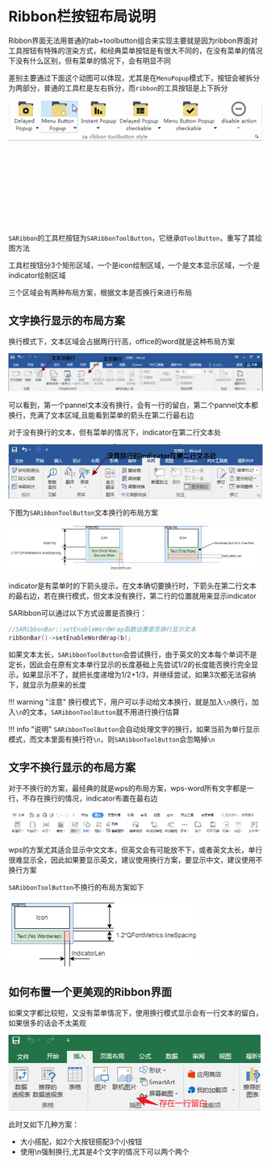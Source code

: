 # Ribbon栏按钮布局说明

Ribbon界面无法用普通的tab+toolbutton组合来实现主要就是因为ribbon界面对工具按钮有特殊的渲染方式，和经典菜单按钮是有很大不同的，在没有菜单的情况下没有什么区别，但有菜单的情况下，会有明显不同

差别主要通过下面这个动图可以体现，尤其是在`MenuPopup`模式下，按钮会被拆分为两部分，普通的工具栏是左右拆分，而`ribbon`的工具按钮是上下拆分

![ribbon工具按钮](../../assets/pic/ribbon-toolbutton.gif)

`SARibbon`的工具栏按钮为`SARibbonToolButton`，它继承`QToolButton`，重写了其绘图方法

工具栏按钮分3个矩形区域，一个是icon绘制区域，一个是文本显示区域，一个是indicator绘制区域

三个区域会有两种布局方案，根据文本是否换行来进行布局

## 文字换行显示的布局方案

换行模式下，文本区域会占据两行行高，office的word就是这种布局方案

![office-word-wrodwrap](../../assets/pic/office-word-wrodwrap.png)

可以看到，第一个pannel文本没有换行，会有一行的留白，第二个pannel文本都换行，充满了文本区域,且能看到菜单的箭头在第二行最右边

对于没有换行的文本，但有菜单的情况下，indicator在第二行文本处

![office-word-wrodwrap2](../../assets/pic/office-word-wrodwrap2.png)

下图为`SARibbonToolButton`文本换行的布局方案

![ribbon-toolbutton-largebutton](../../assets/pic/ribbon-toolbutton-largebutton.png)

indicator是有菜单时的下箭头提示，在文本确切要换行时，下箭头在第二行文本的最右边，若在换行模式，但文本没有换行，第二行的位置就用来显示indicator

SARibbon可以通过以下方式设置是否换行：

```cpp
//SARibbonBar::setEnableWordWrap函数设置是否换行显示文本
ribbonBar()->setEnableWordWrap(b);
```

如果文本太长，`SARibbonToolButton`会尝试换行，由于英文的文本每个单词不是定长，因此会在原有文本单行显示的长度基础上先尝试1/2的长度能否换行完全显示，如果显示不了，就把长度递增为1/2+1/3，并继续尝试，如果3次都无法容纳下，就显示为原来的长度


!!! warning "注意"
    换行模式下，用户可以手动给文本换行，就是加入`\n`换行，加入`\n`的文本，`SARibbonToolButton`就不用进行换行估算

!!! info "说明"
    `SARibbonToolButton`会自动处理文字的换行，如果当前为单行显示模式，而文本里面有换行符`\n`，则`SARibbonToolButton`会忽略掉`\n`

## 文字不换行显示的布局方案

对于不换行的方案，最经典的就是wps的布局方案，wps-word所有文字都是一行，不存在换行的情况，indicator布置在最右边

![wps-word-nowrodwrap](../../assets/pic/wps-word-nowrodwrap.png)

wps的方案尤其适合显示中文文本，但英文会有可能放不下，或者英文太长，单行很难显示全，因此如果要显示英文，建议使用换行方案，要显示中文，建议使用不换行方案

`SARibbonToolButton`不换行的布局方案如下

![ribbon-toolbutton-largebutton-nowordwrap](../../assets/pic/ribbon-toolbutton-largebutton-nowordwrap.png)

## 如何布置一个更美观的Ribbon界面

如果文字都比较短，又没有菜单情况下，使用换行模式显示会有一行文本的留白，如果很多的话会不太美观

![office-excel-oneline-spacing](../../assets/pic/office-excel-oneline-spacing.png)

此时又如下几种方案：

- 大小搭配，如2个大按钮搭配3个小按钮
- 使用\n强制换行,尤其是4个文字的情况下可以两个两个

